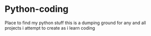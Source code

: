 # Python-coding
Place to find my python stuff
this is a dumping ground for any and all projects i attempt to create as i learn coding
